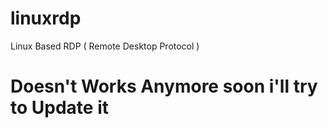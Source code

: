 # linuxrdp
Linux Based RDP ( Remote Desktop Protocol ) 
<h1>Doesn't Works Anymore soon i'll try to Update it</h1>
